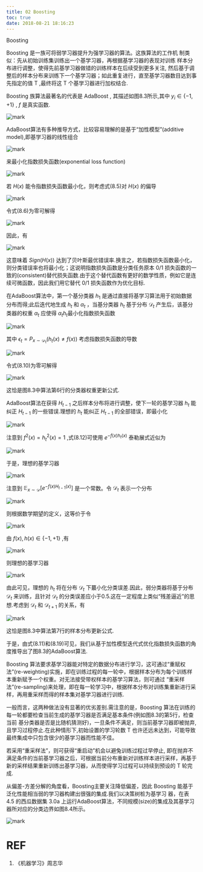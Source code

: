 ```yaml
---
title: 02 Boosting
toc: true
date: 2018-08-21 18:16:23
---
```





Boosting

Boosting 是一族可将弱学习器提升为强学习器的算法。这族算法的工作机 制类似：先从初始训练集训练出一个基学习器，再根据基学习器的表现对训练 样本分布进行调整，使得先前基学习器做错的训练样本在后续受到更多关注, 然后基于调整后的样本分布来训练下一个基学习器；如此重复进行，直至基学习器数目达到事先指定的值 T ,最终将这 T 个基学习器进行加权结合.

Boosting 族算法最著名的代表是 AdaBoost , 其描述如图8.3所示,其中 $y_i\in\{-1,+1\}$ , $f$ 是真实函数.

![mark](http://pacdb2bfr.bkt.clouddn.com/blog/image/180628/L1e4dhGI9J.png?imageslim)

AdaBoost算法有多种推导方式，比较容易理解的是基于“加性模型”(additive model),即基学习器的线性组合

![mark](http://pacdb2bfr.bkt.clouddn.com/blog/image/180628/Ibh8A99KDJ.png?imageslim)


来最小化指数损失函数(exponential loss function)

![mark](http://pacdb2bfr.bkt.clouddn.com/blog/image/180628/iCmBciEKkb.png?imageslim)



若 $H(x)$ 能令指数损失函数最小化，则考虑式(8.5)对 $H(x)$ 的偏导

![mark](http://pacdb2bfr.bkt.clouddn.com/blog/image/180628/6G0GE2e18G.png?imageslim)

令式(8.6)为零可解得

![mark](http://pacdb2bfr.bkt.clouddn.com/blog/image/180628/1aiKgLa10D.png?imageslim)

因此，有

![mark](http://pacdb2bfr.bkt.clouddn.com/blog/image/180628/f786Bb8IBf.png?imageslim)


这意味着 $Sign(H(x))$ 达到了贝叶斯最优错误率.换言之，若指数损失函数最小化，则分类错误率也将最小化；这说明指数损失函数是分类任务原本 0/1 损失函数的一致的(consistent)替代损失函数.由于这个替代函数有更好的数学性质，例如它是连续可微函数，因此我们用它替代 0/1 损失函数作为优化目标.

在AdaBoost算法中，第一个基分类器 $h_1$ 是通过直接将基学习算法用于初始数据分布而得;此后迭代地生成 $h_t$ 和 $\alpha_t$ ，当基分类器 $h_t$ 基于分布 $\mathcal{D}_t$ 产生后，该基分类器的权重 $\alpha_t$ 应使得  $\alpha_th_t$最小化指数损失函数

![mark](http://pacdb2bfr.bkt.clouddn.com/blog/image/180628/giajI29eHj.png?imageslim)

其中 $\epsilon_t=P_{x\sim \mathcal{D}_t}(h_t(x)\neq f(x))$ 考虑指数损失函数的导数

![mark](http://pacdb2bfr.bkt.clouddn.com/blog/image/180628/m2LcIE24fB.png?imageslim)

令式(8.10)为零可解得

![mark](http://pacdb2bfr.bkt.clouddn.com/blog/image/180628/E51A141hkf.png?imageslim)

这恰是图8.3中算法第6行的分类器权重更新公式.

AdaBoost算法在获得 $H_{t-1}$ 之后样本分布将进行调整，使下一轮的基学习器 $h_t$ 能纠正 $H_{t-1}$ 的一些错误.理想的 $h_t$ 能纠正 $H_{t-1}$ 的全部错误，即最小化

![mark](http://pacdb2bfr.bkt.clouddn.com/blog/image/180628/8kic4a7Acb.png?imageslim)

注意到 $f^2(x) = h_t^2(x) = 1$ ,式(8.12)可使用 $e^{-f(x)h_t(x)}$ 泰勒展式近似为

![mark](http://pacdb2bfr.bkt.clouddn.com/blog/image/180628/BdCbg5cGaJ.png?imageslim)

于是，理想的基学习器

![mark](http://pacdb2bfr.bkt.clouddn.com/blog/image/180628/7em554Ig8h.png?imageslim)




注意到 $\mathbb{E}_{x\sim \mathcal{D} }[e^{-f(x)H_{t-1}(x)}]$ 是一个常数。令 $\mathcal{D}_t$ 表示一个分布

![mark](http://pacdb2bfr.bkt.clouddn.com/blog/image/180628/8Fd84BjHme.png?imageslim)

则根据数学期望的定义，这等价于令

![mark](http://pacdb2bfr.bkt.clouddn.com/blog/image/180628/0F3d3KmLlj.png?imageslim)

由 $f(x),h(x) \in\{-1,+1\}$ ,有

![mark](http://pacdb2bfr.bkt.clouddn.com/blog/image/180628/JFD20lEkh3.png?imageslim)

则理想的基学习器

![mark](http://pacdb2bfr.bkt.clouddn.com/blog/image/180628/Kie51ElK9c.png?imageslim)


由此可见，理想的 $h_t$ 将在分布 $\mathcal{D}_t$ 下蕞小化分类误差.因此，弱分类器将基于分布 $\mathcal{D}_t$ 来训练，且针对 $\mathcal{D}_t$ 的分类误差应小于0.5.这在一定程度上类似“残差逼近”的思想.考虑到 $\mathcal{D}_t$ 和 $\mathcal{D}_{t+1}$ 的关系，有

![mark](http://pacdb2bfr.bkt.clouddn.com/blog/image/180628/hBj6KbehEF.png?imageslim)



这恰是图8.3中算法第7行的样本分布更新公式.

于是，由式(8.11)和(8.19)可见，我们从基于加性模型迭代式优化指数损失函数的角度推导出了图8.3的AdaBoost算法.

Boosting 算法要求基学习器能对特定的数据分布进行学习，这可通过“重赋权法”(re-weighting)实施，即在训练过程的每一轮中，根据样本分布为每个训练样本重新赋予一个权重。对无法接受带权样本的基学习算法，则可通过 “重采样法”(re-sampling)来处理，即在每一轮学习中，根据样本分布对训练集重新进行采样，再用重采样而得的样本集对基学习器进行训练.

一般而言，这两种做法没有显著的优劣差别.需注意的是，Boosting 算法在训练的每一轮都要检查当前生成的基学习器是否满足基本条件(例如图8.3的第5行，检查当前 基分类器是否是比随机猜测好)，一旦条件不满足，则当前基学习器即被抛弃, 且学习过程停止.在此种情形下,初始设置的学习轮数 T 也许还远未达到，可能导致最终集成中只包含很少的基学习器而性能不佳。

若采用“重采样法”，则可获得“重启动”机会以避兔训练过程过早停止, 即在抛弃不满足条件的当前基学习器之后，可根据当前分布重新对训练样本进行采样，再基于新的采样结果重新训练出基学习器，从而使得学习过程可以持续到预设的 T 轮完成.


从偏差-方差分解的角度看，Boosting主要关注降低偏差，因此 Boosting 能基于泛化性能相当弱的学习器构建出很强的集成.我们以决策树桩为基学习 器，在表 4.5 的西瓜数据集 3.0a 上运行AdaBoost算法，不同规模(size)的集成及其基学习器所对应的分类边界如图8.4所示。

![mark](http://pacdb2bfr.bkt.clouddn.com/blog/image/180628/gidmGgiaC5.png?imageslim)





# REF
1. 《机器学习》周志华
